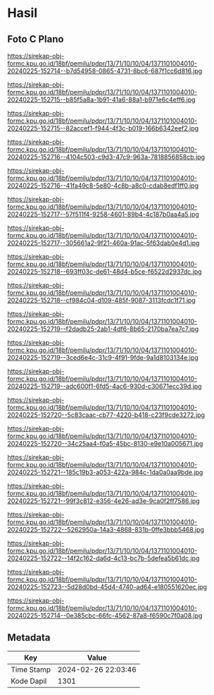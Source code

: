 # Hasil

## Foto C Plano

https://sirekap-obj-formc.kpu.go.id/18bf/pemilu/pdpr/13/71/10/10/04/1371101004010-20240225-152714--b7d54958-0865-4731-8bc6-687f1cc6d816.jpg

https://sirekap-obj-formc.kpu.go.id/18bf/pemilu/pdpr/13/71/10/10/04/1371101004010-20240225-152715--b85f5a8a-1b91-41a6-88a1-b971e6c4eff6.jpg

https://sirekap-obj-formc.kpu.go.id/18bf/pemilu/pdpr/13/71/10/10/04/1371101004010-20240225-152715--82accef1-f944-4f3c-b019-166b6342eef2.jpg

https://sirekap-obj-formc.kpu.go.id/18bf/pemilu/pdpr/13/71/10/10/04/1371101004010-20240225-152716--4104c503-c9d3-47c9-963a-7818856858cb.jpg

https://sirekap-obj-formc.kpu.go.id/18bf/pemilu/pdpr/13/71/10/10/04/1371101004010-20240225-152716--41fa49c8-5e80-4c8b-a8c0-cdab8edf1ff0.jpg

https://sirekap-obj-formc.kpu.go.id/18bf/pemilu/pdpr/13/71/10/10/04/1371101004010-20240225-152717--57f511f4-9258-4601-89b4-4c187b0aa4a5.jpg

https://sirekap-obj-formc.kpu.go.id/18bf/pemilu/pdpr/13/71/10/10/04/1371101004010-20240225-152717--305661a2-9f21-460a-91ac-5f63dab0e4d1.jpg

https://sirekap-obj-formc.kpu.go.id/18bf/pemilu/pdpr/13/71/10/10/04/1371101004010-20240225-152718--693ff03c-de61-48d4-b5ce-f6522d2937dc.jpg

https://sirekap-obj-formc.kpu.go.id/18bf/pemilu/pdpr/13/71/10/10/04/1371101004010-20240225-152718--cf984c04-d109-485f-9087-3113fcdc1f71.jpg

https://sirekap-obj-formc.kpu.go.id/18bf/pemilu/pdpr/13/71/10/10/04/1371101004010-20240225-152719--f2dadb25-2ab1-4df6-8b65-2170ba7ea7c7.jpg

https://sirekap-obj-formc.kpu.go.id/18bf/pemilu/pdpr/13/71/10/10/04/1371101004010-20240225-152719--3ced6e4c-31c9-4f91-9fde-9a1d8103134e.jpg

https://sirekap-obj-formc.kpu.go.id/18bf/pemilu/pdpr/13/71/10/10/04/1371101004010-20240225-152719--adc600f1-6fd5-4ac6-930d-c30671ecc39d.jpg

https://sirekap-obj-formc.kpu.go.id/18bf/pemilu/pdpr/13/71/10/10/04/1371101004010-20240225-152720--5c83caac-cb77-4220-b418-c23f9cde3272.jpg

https://sirekap-obj-formc.kpu.go.id/18bf/pemilu/pdpr/13/71/10/10/04/1371101004010-20240225-152720--34c25aa4-f0a5-45bc-8130-e9e10a005671.jpg

https://sirekap-obj-formc.kpu.go.id/18bf/pemilu/pdpr/13/71/10/10/04/1371101004010-20240225-152721--185c19b3-a053-422a-984c-1da0a0aa9bde.jpg

https://sirekap-obj-formc.kpu.go.id/18bf/pemilu/pdpr/13/71/10/10/04/1371101004010-20240225-152721--99f3c812-e356-4e26-ad3e-9ca0f2ff7586.jpg

https://sirekap-obj-formc.kpu.go.id/18bf/pemilu/pdpr/13/71/10/10/04/1371101004010-20240225-152722--5262950a-14a3-4868-831b-0ffe3bbb5468.jpg

https://sirekap-obj-formc.kpu.go.id/18bf/pemilu/pdpr/13/71/10/10/04/1371101004010-20240225-152722--14f2c162-da6d-4c13-bc7b-5defea5b61dc.jpg

https://sirekap-obj-formc.kpu.go.id/18bf/pemilu/pdpr/13/71/10/10/04/1371101004010-20240225-152723--5d28d0bd-45d4-4740-ad64-e180551620ec.jpg

https://sirekap-obj-formc.kpu.go.id/18bf/pemilu/pdpr/13/71/10/10/04/1371101004010-20240225-152714--0e385cbc-66fc-4562-87a8-f6590c7f0a08.jpg


## Metadata

| Key        | Value               |
| ---------- | ------------------- |
| Time Stamp | 2024-02-26 22:03:46 |
| Kode Dapil | 1301                |



